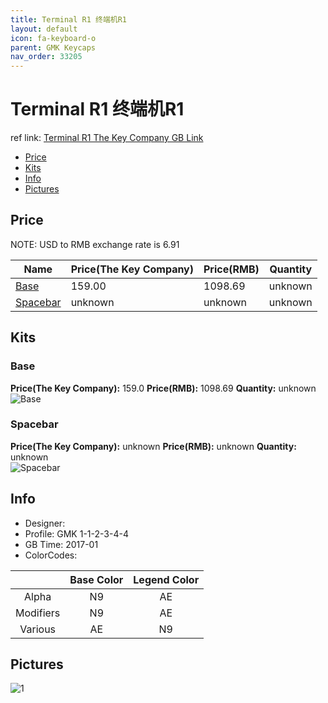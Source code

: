 ```yaml
---
title: Terminal R1 终端机R1
layout: default
icon: fa-keyboard-o
parent: GMK Keycaps
nav_order: 33205
---
```


# Terminal R1 终端机R1

ref link: [Terminal R1 The Key Company GB Link](https://thekey.company/collections/archive/products/gmk-terminal_)

* [Price](#price)
* [Kits](#kits)
* [Info](#info)
* [Pictures](#pictures)


## Price  
NOTE: USD to RMB exchange rate is 6.91

| Name          | Price(The Key Company)    |  Price(RMB) | Quantity |
| ------------- | ------------ |  ---------- | -------- |
|[Base](#base)|159.00|1098.69|unknown|
|[Spacebar](#spacebar)|unknown|unknown|unknown|


## Kits
### Base
**Price(The Key Company):** 159.0    **Price(RMB):** 1098.69    **Quantity:** unknown  
<img src="{{ 'assets/images/gmk-keycaps/terminalr1/kits_pics/base.png' | relative_url }}" alt="Base" class="image featured">

### Spacebar
**Price(The Key Company):** unknown    **Price(RMB):** unknown    **Quantity:** unknown  
<img src="{{ 'assets/images/gmk-keycaps/terminalr1/kits_pics/spacebar.jpg' | relative_url }}" alt="Spacebar" class="image featured">


## Info
* Designer: 
* Profile: GMK 1-1-2-3-4-4
* GB Time: 2017-01
* ColorCodes:  

| |Base Color     | Legend Color
| :-------------: | :-------------: | :------------:
|Alpha|N9|AE
|Modifiers|N9|AE
|Various|AE|N9


## Pictures
<img src="{{ 'assets/images/gmk-keycaps/terminalr1/rendering_pics/1.jpg' | relative_url }}" alt="1" class="image featured">
